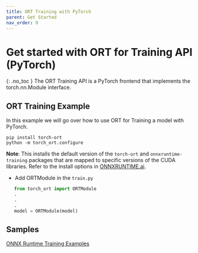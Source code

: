 ```yaml
---
title: ORT Training with PyTorch
parent: Get Started
nav_order: 9
---
```


# Get started with ORT for Training API (PyTorch)
{: .no_toc }
The ORT Training API is a PyTorch frontend that implements the torch.nn.Module interface.


## ORT Training Example
In this example we will go over how to use ORT for Training a model with PyTorch.

```
pip install torch-ort
python -m torch_ort.configure
```

**Note**: This installs the default version of the `torch-ort` and `onnxruntime-training` packages that are mapped to specific versions of the CUDA libraries. Refer to the install options in [ONNXRUNTIME.ai](https://onnxruntime.ai).

 - Add ORTModule in the `train.py`
```python
   from torch_ort import ORTModule
   .
   .
   .
   model = ORTModule(model)
```


## Samples
[ONNX Runtime Training Examples](https://github.com/microsoft/onnxruntime-training-examples)